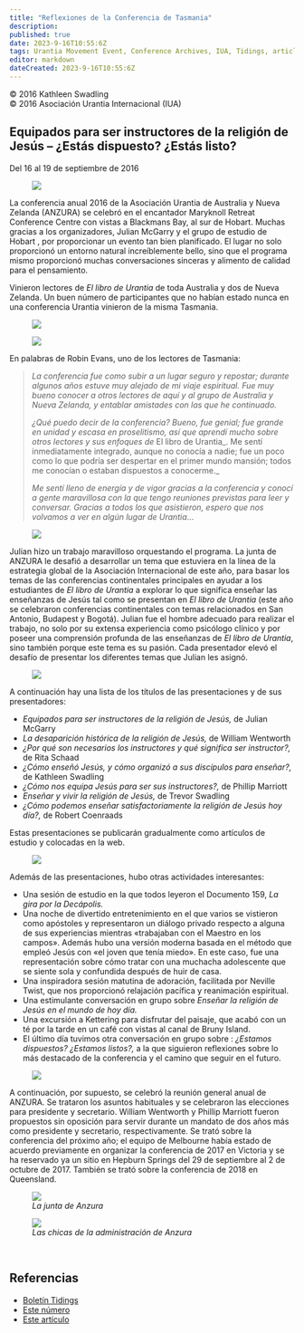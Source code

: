 ```yaml
---
title: "Reflexiones de la Conferencia de Tasmania"
description: 
published: true
date: 2023-9-16T10:55:6Z
tags: Urantia Movement Event, Conference Archives, IUA, Tidings, article
editor: markdown
dateCreated: 2023-9-16T10:55:6Z
---
```


<p class="v-card v-sheet theme--light grey lighten-3 px-2">© 2016 Kathleen Swadling<br>© 2016 Asociación Urantia Internacional (IUA)</p>


## Equipados para ser instructores de la religión de Jesús – ¿Estás dispuesto? ¿Estás listo?

Del 16 al 19 de septiembre de 2016

<figure id="Figure_1" class="image urantiapedia image-style-align-left">
<img src="/image/article/IUA_Tidings/Maryknoll-3.jpg">
</figure>

La conferencia anual 2016 de la Asociación Urantia de Australia y Nueva Zelanda (ANZURA) se celebró en el encantador Maryknoll Retreat Conference Centre con vistas a Blackmans Bay, al sur de Hobart. Muchas gracias a los organizadores, Julian McGarry y el grupo de estudio de Hobart , por proporcionar un evento tan bien planificado. El lugar no solo proporcionó un entorno natural increíblemente bello, sino que el programa mismo proporcionó muchas conversaciones sinceras y alimento de calidad para el pensamiento.

Vinieron lectores de _El libro de Urantia_ de toda Australia y dos de Nueva Zelanda. Un buen número de participantes que no habían estado nunca en una conferencia Urantia vinieron de la misma Tasmania.

<figure id="Figure_2" class="image urantiapedia">
<img src="/image/article/IUA_Tidings/20160918_134338-706x530.jpg">
</figure>

<figure id="Figure_3" class="image urantiapedia">
<img src="/image/article/IUA_Tidings/20160918_114929-300x225.jpg">
</figure>

En palabras de Robin Evans, uno de los lectores de Tasmania:

> _La conferencia fue como subir a un lugar seguro y repostar; durante algunos años estuve muy alejado de mi viaje espiritual. Fue muy bueno conocer a otros lectores de aquí y al grupo de Australia y Nueva Zelanda, y entablar amistades con las que he continuado._
> 
> _¿Qué puedo decir de la conferencia? Bueno, fue genial; fue grande en unidad y escasa en proselitismo, así que aprendí mucho sobre otros lectores y sus enfoques de_ El libro de Urantia_. Me sentí inmediatamente integrado, aunque no conocía a nadie; fue un poco como lo que podría ser despertar en el primer mundo mansión; todos me conocían o estaban dispuestos a conocerme._
> 
> _Me sentí lleno de energía y de vigor gracias a la conferencia y conocí a gente maravillosa con la que tengo reuniones previstas para leer y conversar. Gracias a todos los que asistieron, espero que nos volvamos a ver en algún lugar de Urantia_…

<figure id="Figure_4" class="image urantiapedia image-style-align-right">
<img src="/image/article/IUA_Tidings/20160917_154226-150x150.jpg">
</figure>

Julian hizo un trabajo maravilloso orquestando el programa. La junta de ANZURA le desafió a desarrollar un tema que estuviera en la línea de la estrategia global de la Asociación Internacional de este año, para basar los temas de las conferencias continentales principales en ayudar a los estudiantes de _El libro de Urantia_ a explorar lo que significa enseñar las enseñanzas de Jesús tal como se presentan en _El libro de Urantia_ (este año se celebraron conferencias continentales con temas relacionados en San Antonio, Budapest y Bogotá). Julian fue el hombre adecuado para realizar el trabajo, no solo por su extensa experiencia como psicólogo clínico y por poseer una comprensión profunda de las enseñanzas de _El libro de Urantia_, sino también porque este tema es su pasión. Cada presentador elevó el desafío de presentar los diferentes temas que Julian les asignó.

<figure id="Figure_5" class="image urantiapedia image-style-align-right">
<img src="/image/article/IUA_Tidings/20160918_095453-300x209.jpg">
</figure>

A continuación hay una lista de los títulos de las presentaciones y de sus presentadores:

- _Equipados para ser instructores de la religión de Jesús,_ de Julian McGarry
- _La desaparición histórica de la religión de Jesús,_ de William Wentworth
- _¿Por qué son necesarios los instructores y qué significa ser instructor?,_ de Rita Schaad
- _¿Cómo enseñó Jesús, y cómo organizó a sus discípulos para enseñar?,_ de Kathleen Swadling
- _¿Cómo nos equipa Jesús para ser sus instructores?,_ de Phillip Marriott
- _Enseñar y vivir la religión de Jesús,_ de Trevor Swadling
- _¿Cómo podemos enseñar satisfactoriamente la religión de Jesús hoy día?,_ de Robert Coenraads

Estas presentaciones se publicarán gradualmente como artículos de estudio y colocadas en la web.

<figure id="Figure_6" class="image urantiapedia image-style-align-right">
<img src="/image/article/IUA_Tidings/20160917_205422-150x150.jpg">
</figure>

Además de las presentaciones, hubo otras actividades interesantes:

- Una sesión de estudio en la que todos leyeron el Documento 159, _La gira por la Decápolis._
- Una noche de divertido entretenimiento en el que varios se vistieron como apóstoles y representaron un diálogo privado respecto a alguna de sus experiencias mientras «trabajaban con el Maestro en los campos». Además hubo una versión moderna basada en el método que empleó Jesús con «el joven que tenía miedo». En este caso, fue una representación sobre cómo tratar con una muchacha adolescente que se siente sola y confundida después de huir de casa.
- Una inspiradora sesión matutina de adoración, facilitada por Neville Twist, que nos proporcionó relajación pacífica y reanimación espiritual.
- Una estimulante conversación en grupo sobre _Enseñar la religión de Jesús en el mundo de hoy día._
- Una excursión a Kettering para disfrutar del paisaje, que acabó con un té por la tarde en un café con vistas al canal de Bruny Island.
- El último día tuvimos otra conversación en grupo sobre : _¿Estamos dispuestos? ¿Estamos listos?,_ a la que siguieron reflexiones sobre lo más destacado de la conferencia y el camino que seguir en el futuro.

<figure id="Figure_7" class="image urantiapedia image-style-align-right">
<img src="/image/article/IUA_Tidings/20160917_154110-150x150.jpg">
</figure>

A continuación, por supuesto, se celebró la reunión general anual de ANZURA. Se trataron los asuntos habituales y se celebraron las elecciones para presidente y secretario. William Wentworth y Phillip Marriott fueron propuestos sin oposición para servir durante un mandato de dos años más como presidente y secretario, respectivamente. Se trató sobre la conferencia del próximo año; el equipo de Melbourne había estado de acuerdo previamente en organizar la conferencia de 2017 en Victoria y se ha reservado ya un sitio en Hepburn Springs del 29 de septiembre al 2 de octubre de 2017. También se trató sobre la conferencia de 2018 en Queensland.


<figure id="Figure_8" class="image urantiapedia image-style-align-left">
<img src="/image/article/IUA_Tidings/20160918_174514-300x137.jpg">
<figcaption><em>La junta de Anzura</em></figcaption>
</figure>

<figure id="Figure_9" class="image urantiapedia image-style-align-left">
<img src="/image/article/IUA_Tidings/20160918_174903-300x159.jpg">
<figcaption><em>Las chicas de la administración de Anzura</em></figcaption>
</figure>


<br style="clear:both;"/>

## Referencias

- [Boletín Tidings](https://urantia-association.org/acerca-del-boletin-tidings/?lang=es)
- [Este número](https://urantia-association.org/newsletter/tidings-noviembre-2016/?lang=es)
- [Este artículo](https://urantia-association.org/reflexiones-de-la-conferencia-de-tasmania/?lang=es)


